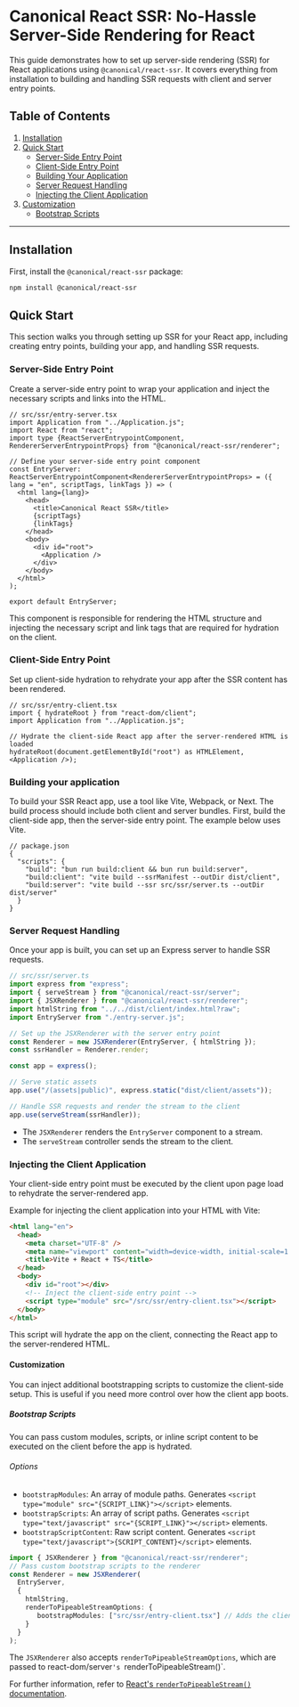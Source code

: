 # Canonical React SSR: No-Hassle Server-Side Rendering for React

This guide demonstrates how to set up server-side rendering (SSR) for React applications using `@canonical/react-ssr`. It covers everything from installation to building and handling SSR requests with client and server entry points.

## Table of Contents
1. [Installation](#installation)
2. [Quick Start](#quick-start)
    - [Server-Side Entry Point](#server-side-entry-point)
    - [Client-Side Entry Point](#client-side-entry-point)
    - [Building Your Application](#building-your-application)
    - [Server Request Handling](#server-request-handling)
    - [Injecting the Client Application](#injecting-the-client-application)
3. [Customization](#customization)
    - [Bootstrap Scripts](#bootstrap-scripts)

---

## Installation

First, install the `@canonical/react-ssr` package:

```bash
npm install @canonical/react-ssr
```

## Quick Start

This section walks you through setting up SSR for your React app, including creating entry points, building your app, and handling SSR requests.

### Server-Side Entry Point

Create a server-side entry point to wrap your application and inject the necessary scripts and links into the HTML.

```tsx
// src/ssr/entry-server.tsx
import Application from "../Application.js";
import React from "react";
import type {ReactServerEntrypointComponent, RendererServerEntrypointProps} from "@canonical/react-ssr/renderer";

// Define your server-side entry point component
const EntryServer: ReactServerEntrypointComponent<RendererServerEntrypointProps> = ({ lang = "en", scriptTags, linkTags }) => (
  <html lang={lang}>
    <head>
      <title>Canonical React SSR</title>
      {scriptTags}
      {linkTags}
    </head>
    <body>
      <div id="root">
        <Application />
      </div>
    </body>
  </html>
);

export default EntryServer;
```
This component is responsible for rendering the HTML structure and injecting the necessary script and link tags that are required for hydration on the client.

### Client-Side Entry Point
Set up client-side hydration to rehydrate your app after the SSR content has been rendered.
```tsx
// src/ssr/entry-client.tsx
import { hydrateRoot } from "react-dom/client";
import Application from "../Application.js";

// Hydrate the client-side React app after the server-rendered HTML is loaded
hydrateRoot(document.getElementById("root") as HTMLElement, <Application />);
```

### Building your application
To build your SSR React app, use a tool like Vite, Webpack, or Next. 
The build process should include both client and server bundles. First, build the client-side app, then the server-side entry point.
The example below uses Vite.

```json5
// package.json
{
  "scripts": {
    "build": "bun run build:client && bun run build:server",
    "build:client": "vite build --ssrManifest --outDir dist/client",
    "build:server": "vite build --ssr src/ssr/server.ts --outDir dist/server"
  }
}

```

### Server Request Handling

Once your app is built, you can set up an Express server to handle SSR requests.

```ts
// src/ssr/server.ts
import express from "express";
import { serveStream } from "@canonical/react-ssr/server";
import { JSXRenderer } from "@canonical/react-ssr/renderer";
import htmlString from "../../dist/client/index.html?raw";
import EntryServer from "./entry-server.js";

// Set up the JSXRenderer with the server entry point
const Renderer = new JSXRenderer(EntryServer, { htmlString });
const ssrHandler = Renderer.render;

const app = express();

// Serve static assets
app.use("/(assets|public)", express.static("dist/client/assets"));

// Handle SSR requests and render the stream to the client
app.use(serveStream(ssrHandler));
```

- The `JSXRenderer` renders the `EntryServer` component to a stream.
- The `serveStream` controller sends the stream to the client.

### Injecting the Client Application

Your client-side entry point must be executed by the client upon page load to rehydrate the server-rendered app.

Example for injecting the client application into your HTML with Vite:

```html
<html lang="en">
  <head>
    <meta charset="UTF-8" />
    <meta name="viewport" content="width=device-width, initial-scale=1.0" />
    <title>Vite + React + TS</title>
  </head>
  <body>
    <div id="root"></div>
    <!-- Inject the client-side entry point -->
    <script type="module" src="/src/ssr/entry-client.tsx"></script>
  </body>
</html>
```
This script will hydrate the app on the client, connecting the React app to the server-rendered HTML.

#### Customization
You can inject additional bootstrapping scripts to customize the client-side setup. 
This is useful if you need more control over how the client app boots.

##### Bootstrap Scripts
You can pass custom modules, scripts, or inline script content to be executed on the client before the app is hydrated.

###### Options
- `bootstrapModules`: An array of module paths. Generates `<script type="module" src="{SCRIPT_LINK}"></script>` elements.
- `bootstrapScripts`: An array of script paths. Generates `<script type="text/javascript" src="{SCRIPT_LINK}"></script>` elements.
- `bootstrapScriptContent`: Raw script content. Generates `<script type="text/javascript">{SCRIPT_CONTENT}</script>` elements.

```ts
import { JSXRenderer } from "@canonical/react-ssr/renderer";
// Pass custom bootstrap scripts to the renderer
const Renderer = new JSXRenderer(
  EntryServer, 
  { 
    htmlString, 
    renderToPipeableStreamOptions: {
       bootstrapModules: ["src/ssr/entry-client.tsx"] // Adds the client-side entry module to the page
    }
  }
);
```

The `JSXRenderer` also accepts `renderToPipeableStreamOptions`, which are passed to react-dom/server`'s `renderToPipeableStream()`.

For further information, refer to [React's `renderToPipeableStream()` documentation](https://react.dev/reference/react-dom/server/renderToPipeableStream#parameters).



